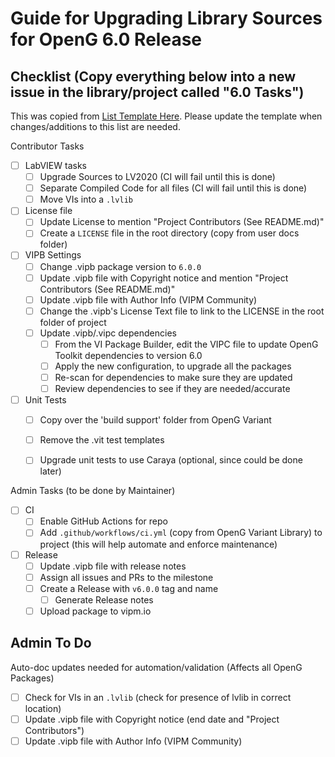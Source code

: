 # Guide for Upgrading Library Sources for OpenG 6.0 Release

## Checklist (Copy everything below into a new issue in the library/project called "6.0 Tasks")

This was copied from [List Template Here](https://github.com/vipm-io/OpenG-Toolkit/blob/main/docs/library-upgrade-to-6.0.md). Please update the template when changes/additions to this list are needed.

Contributor Tasks
- [ ] LabVIEW tasks
  - [ ] Upgrade Sources to LV2020 (CI will fail until this is done)
  - [ ] Separate Compiled Code for all files (CI will fail until this is done)
  - [ ] Move VIs into a `.lvlib`
- [ ] License file
  - [ ] Update License to mention "Project Contributors (See README.md)"
  - [ ] Create a `LICENSE` file in the root directory (copy from user docs folder)
- [ ] VIPB Settings
  - [ ] Change .vipb package version to `6.0.0`
  - [ ] Update .vipb file with Copyright notice and mention "Project Contributors (See README.md)"
  - [ ] Update .vipb file with Author Info (VIPM Community)
  - [ ] Change the .vipb's License Text file to link to the LICENSE in the root folder of project
  - [ ] Update .vipb/.vipc dependencies
    - [ ] From the VI Package Builder, edit the VIPC file to update OpenG Toolkit dependencies to version 6.0
    - [ ] Apply the new configuration, to upgrade all the packages
    - [ ] Re-scan for dependencies to make sure they are updated
    - [ ] Review dependencies to see if they are needed/accurate
- [ ] Unit Tests
  - [ ] Copy over the 'build support' folder from OpenG Variant
  - [ ] Remove the .vit test templates
  - [ ] Upgrade unit tests to use Caraya (optional, since could be done later)


Admin Tasks (to be done by Maintainer)
- [ ] CI
  - [ ] Enable GitHub Actions for repo
  - [ ] Add `.github/workflows/ci.yml` (copy from OpenG Variant Library) to project (this will help automate and enforce maintenance)
- [ ] Release
  - [ ] Update .vipb file with release notes
  - [ ] Assign all issues and PRs to the milestone
  - [ ] Create a Release with `v6.0.0` tag and name
    - [ ] Generate Release notes
  - [ ] Upload package to vipm.io

## Admin To Do

Auto-doc updates needed for automation/validation (Affects all OpenG Packages)
- [ ] Check for VIs in an `.lvlib` (check for presence of lvlib in correct location)
- [ ] Update .vipb file with Copyright notice (end date and "Project Contributors")
- [ ] Update .vipb file with Author Info (VIPM Community)
